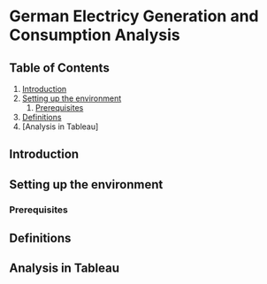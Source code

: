 # German Electricy Generation and Consumption Analysis

## Table of Contents
1. [Introduction](#introduction)
2. [Setting up the environment](#setting_up_environment)
	1. [Prerequisites](#prereqs)
3. [Definitions](#definitions)
4. [Analysis in Tableau]

## Introduction



## Setting up the environment

### Prerequisites

## Definitions

## Analysis in Tableau

